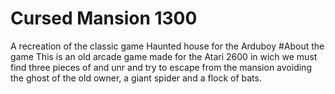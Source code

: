 # Cursed Mansion 1300
A recreation of the classic game Haunted house for the Arduboy
#About the game
This is an old arcade game made for the Atari 2600 in wich we must find three pieces of and unr and try to escape from the mansion avoiding the ghost of the old owner, a giant spider and a flock of bats.
